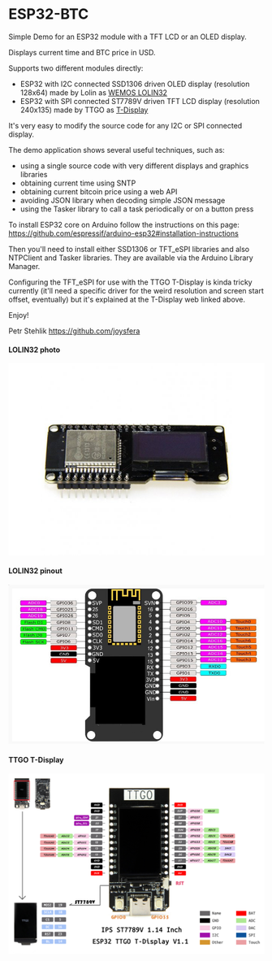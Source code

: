 # ESP32-BTC
Simple Demo for an ESP32 module with a TFT LCD or an OLED display.

Displays current time and BTC price in USD.

Supports two different modules directly:

- ESP32 with I2C connected SSD1306 driven OLED display (resolution 128x64) made by Lolin as [WEMOS LOLIN32]( https://github.com/FablabTorino/AUG-Torino/wiki/Wemos-Lolin-board-(ESP32-with-128x64-SSD1306-I2C-OLED-display))
- ESP32 with SPI connected ST7789V driven TFT LCD display (resolution 240x135) made by TTGO as [T-Display](https://github.com/Xinyuan-LilyGO/TTGO-T-Display)

It's very easy to modify the source code for any I2C or SPI connected display.

The demo application shows several useful techniques, such as:
- using a single source code with very different displays and graphics libraries
- obtaining current time using SNTP
- obtaining current bitcoin price using a web API
- avoiding JSON library when decoding simple JSON message
- using the Tasker library to call a task periodically or on a button press

To install ESP32 core on Arduino follow the instructions on this page:
https://github.com/espressif/arduino-esp32#installation-instructions

Then you'll need to install either SSD1306 or TFT_eSPI libraries and also NTPClient and Tasker libraries. They are available via the Arduino Library Manager.

Configuring the TFT_eSPI for use with the TTGO T-Display is kinda tricky currently (it'll need a specific driver for the weird resolution and screen start offset, eventually) but it's explained at the T-Display web linked above.

Enjoy!

Petr Stehlik
https://github.com/joysfera

#### LOLIN32 photo
![LOLIN photo](lolin.jpg)

#### LOLIN32 pinout
![LOLIN pinout](lolin2.jpg)

#### TTGO T-Display
![TTGO T-display photo+pinout](T-display.jpg)
